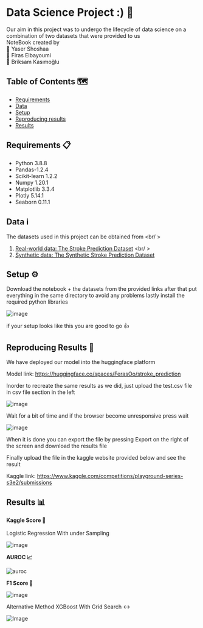 # Data Science Project :) 🥇

Our aim in this project was to undergo the lifecycle of data science on a combination of two datasets that were provided to us <br /> 
NoteBook created by <br /> 
🌟 Yaser Shoshaa <br />
🌟 Firas Elbayoumi <br /> 
🌟 Briksam Kasımoğlu <br /> 


## Table of Contents 🗺️
- [Requirements](#requirements)
- [Data](#data)
- [Setup](#setup)
- [Reproducing results](#reproducing-results)
- [Results](#results)

## Requirements 📋 <a name="requirements"></a>

- Python 3.8.8
- Pandas-1.2.4
- Scikit-learn 1.2.2
- Numpy 1.20.1
- Matplotlib 3.3.4
- Plotly 5.14.1
- Seaborn 0.11.1

## Data ℹ️ <a name="data"></a>

The datasets used in this project can be obtained from <br/ >
1. [Real-world data: The Stroke Prediction Dataset](https://www.kaggle.com/datasets/fedesoriano/stroke-prediction-dataset) <br/ >
2. [Synthetic data: The Synthetic Stroke Prediction Dataset](https://www.kaggle.com/competitions/playground-series-s3e2/data)


## Setup ⚙️ <a name="setup"></a>

Download the notebook + the datasets from the provided links after that put everything in the same directory to avoid any problems lastly install the required python libraries

![image](https://github.com/yasserzs3/Data_Science_Project/assets/68787298/e1ef25d4-bc74-4b11-b8af-735864a6c4dc)

if your setup looks like this you are good to go 👍

## Reproducing Results 🔁 <a name="reproducing-results"></a>

We have deployed our model into the huggingface platform <br /> 

Model link: https://huggingface.co/spaces/FerasOo/stroke_prediction <br /> 

Inorder to recreate the same results as we did, just upload the test.csv file in csv file section in the left 

![image](https://github.com/yasserzs3/Data_Science_Project/assets/68787298/0b752556-2551-43bf-b5e8-ac8659829ab7)

Wait for a bit of time and if the browser become unresponsive press wait <br /> 

![image](https://github.com/yasserzs3/Data_Science_Project/assets/68787298/22c63c9a-d1da-417b-8fb6-a80d1c0b2b61)

When it is done you can export the file by pressing Export on the right of the screen and download the results file <br /> 

Finally upload the file in the kaggle website provided below and see the result <br /> 

Kaggle link: https://www.kaggle.com/competitions/playground-series-s3e2/submissions

## Results 📊 <a name="results"></a>

**Kaggle Score 🎯**
<br /> 
<br /> 
Logistic Regression With under Sampling

![image](https://github.com/yasserzs3/Data_Science_Project/assets/68787298/e28e625b-3edd-4689-a66f-064a80d2e42d)

**AUROC 📈**

![auroc](https://github.com/yasserzs3/Data_Science_Project/assets/68787298/0b02f6ce-81c0-4cec-90d8-6318dc684329)

**F1 Score 📌**

![image](https://github.com/yasserzs3/Data_Science_Project/assets/68787298/3fa68a42-547f-4c66-aee5-7548e5b30b0d)

Alternative Method XGBoost With Grid Search ↔️

![Image](https://github.com/yasserzs3/Data_Science_Project/assets/68787298/96dc6c30-27e8-4a75-83f5-88ead315c378)
